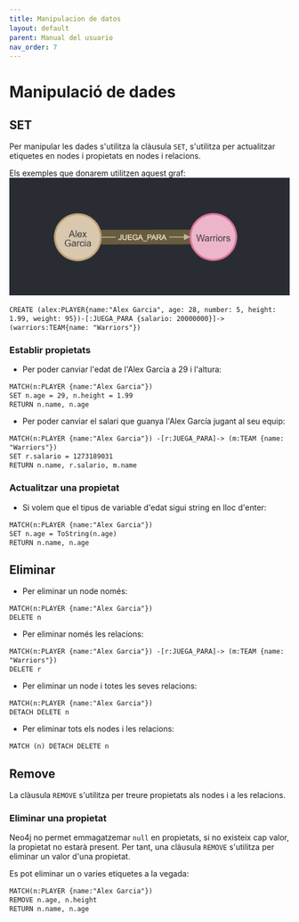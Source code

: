 ```yaml
---
title: Manipulacion de datos
layout: default
parent: Manual del usuario
nav_order: 7
---
```


# Manipulació de dades

## SET
Per manipular les dades s'utilitza la clàusula ```SET```, s'utilitza per actualitzar etiquetes en nodes i propietats en nodes i relacions.

Els exemples que donarem utilitzen aquest graf:
![](../imagenes/manipulacion/modeloFoto.png)
```
CREATE (alex:PLAYER{name:"Alex Garcia", age: 28, number: 5, height: 1.99, weight: 95})-[:JUEGA_PARA {salario: 20000000}]->(warriors:TEAM{name: "Warriors"})
```
### Establir propietats
- Per poder canviar l'edat de l'Alex García a 29 i l'altura:
```
MATCH(n:PLAYER {name:"Alex Garcia"})
SET n.age = 29, n.height = 1.99
RETURN n.name, n.age
```
- Per poder canviar el salari que guanya l'Alex García jugant al seu equip:
```
MATCH(n:PLAYER {name:"Alex Garcia"}) -[r:JUEGA_PARA]-> (m:TEAM {name: "Warriors"})
SET r.salario = 1273189031
RETURN n.name, r.salario, m.name
```
### Actualitzar una propietat
- Si volem que el tipus de variable d'edat sigui string en lloc d'enter:
```
MATCH(n:PLAYER {name:"Alex Garcia"})
SET n.age = ToString(n.age)
RETURN n.name, n.age
```
## Eliminar
- Per eliminar un node només:
```
MATCH(n:PLAYER {name:"Alex Garcia"})
DELETE n
```
- Per eliminar només les relacions:
```
MATCH(n:PLAYER {name:"Alex Garcia"}) -[r:JUEGA_PARA]-> (m:TEAM {name: "Warriors"})
DELETE r
```
- Per eliminar un node i totes les seves relacions:
```
MATCH(n:PLAYER {name:"Alex Garcia"})
DETACH DELETE n
```
- Per eliminar tots els nodes i les relacions:
```
MATCH (n) DETACH DELETE n
```

## Remove
La clàusula ```REMOVE``` s'utilitza per treure propietats als nodes i a les relacions.

### Eliminar una propietat
Neo4j no permet emmagatzemar ```null``` en propietats, si no existeix cap valor, la propietat no estarà present. Per tant, una clàusula ```REMOVE``` s'utilitza per eliminar un valor d'una propietat.

Es pot eliminar un o varies etiquetes a la vegada:
```
MATCH(n:PLAYER {name:"Alex Garcia"})
REMOVE n.age, n.height
RETURN n.name, n.age
```